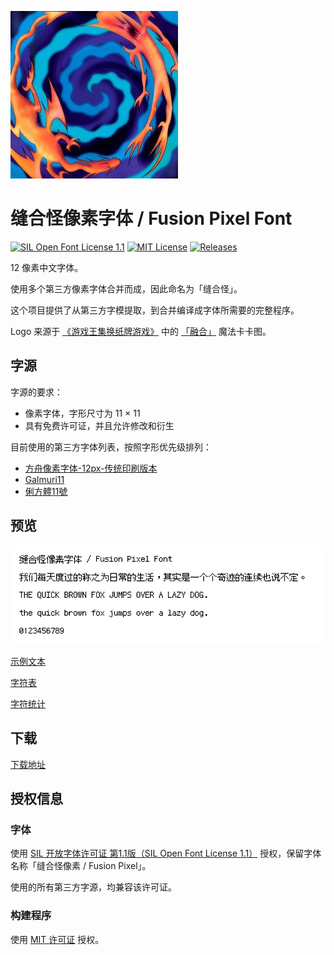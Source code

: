 ![banner](docs/logo.jpg)

# 缝合怪像素字体 / Fusion Pixel Font

[![SIL Open Font License 1.1](https://img.shields.io/badge/license-OFL--1.1-orange)](https://scripts.sil.org/OFL)
[![MIT License](https://img.shields.io/badge/license-MIT-green)](https://opensource.org/licenses/MIT)
[![Releases](https://img.shields.io/github/v/release/TakWolf/fusion-pixel-font)](https://github.com/TakWolf/fusion-pixel-font/releases)

12 像素中文字体。

使用多个第三方像素字体合并而成，因此命名为「缝合怪」。

这个项目提供了从第三方字模提取，到合并编译成字体所需要的完整程序。

Logo 来源于 [《游戏王集换纸牌游戏》](https://zh.wikipedia.org/wiki/%E9%81%8A%E6%88%B2%E7%8E%8B%E9%9B%86%E6%8F%9B%E7%B4%99%E7%89%8C%E9%81%8A%E6%88%B2) 中的 [「融合」](https://baike.baidu.com/item/%E8%9E%8D%E5%90%88/2290464) 魔法卡卡图。

## 字源

字源的要求：

- 像素字体，字形尺寸为 11 × 11
- 具有免费许可证，并且允许修改和衍生

目前使用的第三方字体列表，按照字形优先级排列：

- [方舟像素字体-12px-传统印刷版本](https://github.com/TakWolf/ark-pixel-font)
- [Galmuri11](https://github.com/quiple/galmuri)
- [俐方體11號](https://github.com/ACh-K/Cubic-11)

## 预览

![preview.png](docs/preview.png)

[示例文本](https://fusion-pixel-font.takwolf.com)

[字符表](https://fusion-pixel-font.takwolf.com/alphabet.html)

[字符统计](docs/font-info.md)

## 下载

[下载地址](https://github.com/TakWolf/fusion-pixel-font/releases)

## 授权信息

### 字体

使用 [SIL 开放字体许可证 第1.1版（SIL Open Font License 1.1）](LICENSE-OFL) 授权，保留字体名称「缝合怪像素 / Fusion Pixel」。

使用的所有第三方字源，均兼容该许可证。

### 构建程序

使用 [MIT 许可证](LICENSE) 授权。
